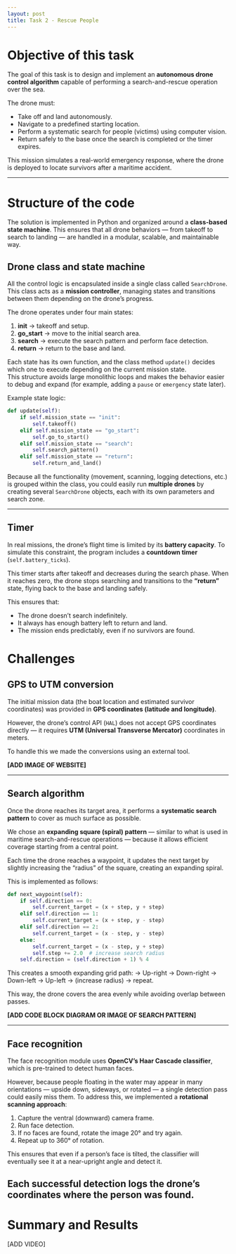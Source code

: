 ```yaml
---
layout: post
title: Task 2 - Rescue People
---
```

# Objective of this task

The goal of this task is to design and implement an **autonomous drone control algorithm** capable of performing a search-and-rescue operation over the sea.  

The drone must:
- Take off and land autonomously.
- Navigate to a predefined starting location.
- Perform a systematic search for people (victims) using computer vision.
- Return safely to the base once the search is completed or the timer expires.

This mission simulates a real-world emergency response, where the drone is deployed to locate survivors after a maritime accident.

---

# Structure of the code

The solution is implemented in Python and organized around a **class-based state machine**. This ensures that all drone behaviors — from takeoff to search to landing — are handled in a modular, scalable, and maintainable way.

## Drone class and state machine

All the control logic is encapsulated inside a single class called `SearchDrone`.  
This class acts as a **mission controller**, managing states and transitions between them depending on the drone’s progress.

The drone operates under four main states:
1. **init** → takeoff and setup.
2. **go_start** → move to the initial search area.
3. **search** → execute the search pattern and perform face detection.
4. **return** → return to the base and land.

Each state has its own function, and the class method `update()` decides which one to execute depending on the current mission state.  
This structure avoids large monolithic loops and makes the behavior easier to debug and expand (for example, adding a `pause` or `emergency` state later).

Example state logic:
```python
def update(self):
    if self.mission_state == "init":
        self.takeoff()
    elif self.mission_state == "go_start":
        self.go_to_start()
    elif self.mission_state == "search":
        self.search_pattern()
    elif self.mission_state == "return":
        self.return_and_land()
````

Because all the functionality (movement, scanning, logging detections, etc.) is grouped within the class, you could easily run **multiple drones** by creating several `SearchDrone` objects, each with its own parameters and search zone.

---

## Timer

In real missions, the drone’s flight time is limited by its **battery capacity**.
To simulate this constraint, the program includes a **countdown timer** (`self.battery_ticks`).

This timer starts after takeoff and decreases during the search phase.
When it reaches zero, the drone stops searching and transitions to the **“return”** state, flying back to the base and landing safely.

This ensures that:

* The drone doesn’t search indefinitely.
* It always has enough battery left to return and land.
* The mission ends predictably, even if no survivors are found.

# Challenges

## GPS to UTM conversion

The initial mission data (the boat location and estimated survivor coordinates) was provided in **GPS coordinates (latitude and longitude)**.

However, the drone’s control API (`HAL`) does not accept GPS coordinates directly — it requires **UTM (Universal Transverse Mercator)** coordinates in meters.

To handle this we made the conversions using an external tool.

**[ADD IMAGE OF WEBSITE]**

---

## Search algorithm

Once the drone reaches its target area, it performs a **systematic search pattern** to cover as much surface as possible.

We chose an **expanding square (spiral) pattern** — similar to what is used in maritime search-and-rescue operations — because it allows efficient coverage starting from a central point.

Each time the drone reaches a waypoint, it updates the next target by slightly increasing the “radius” of the square, creating an expanding spiral.

This is implemented as follows:

```python
def next_waypoint(self):
    if self.direction == 0:
        self.current_target = (x + step, y + step)
    elif self.direction == 1:
        self.current_target = (x + step, y - step)
    elif self.direction == 2:
        self.current_target = (x - step, y - step)
    else:
        self.current_target = (x - step, y + step)
        self.step += 2.0  # increase search radius
    self.direction = (self.direction + 1) % 4
```

This creates a smooth expanding grid path:
→ Up-right → Down-right → Down-left → Up-left → (increase radius) → repeat.

This way, the drone covers the area evenly while avoiding overlap between passes.

**[ADD CODE BLOCK DIAGRAM OR IMAGE OF SEARCH PATTERN]**

---

## Face recognition

The face recognition module uses **OpenCV’s Haar Cascade classifier**, which is pre-trained to detect human faces.

However, because people floating in the water may appear in many orientations — upside down, sideways, or rotated — a single detection pass could easily miss them.
To address this, we implemented a **rotational scanning approach**:

1. Capture the ventral (downward) camera frame.
2. Run face detection.
3. If no faces are found, rotate the image 20° and try again.
4. Repeat up to 360° of rotation.

This ensures that even if a person’s face is tilted, the classifier will eventually see it at a near-upright angle and detect it.

Each successful detection logs the **drone’s coordinates** where the person was found.
---

# Summary and Results

[ADD VIDEO]

